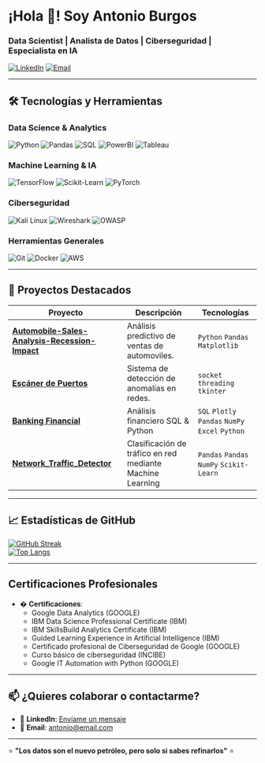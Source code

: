 # ¡Hola 👋! Soy Antonio Burgos  
### **Data Scientist | Analista de Datos | Ciberseguridad | Especialista en IA**  

[![LinkedIn](https://img.shields.io/badge/LinkedIn-Antonio_Burgos-%230A66C2?style=flat&logo=linkedin)](https://www.linkedin.com/in/antonio-burgos91/)
[![Email](https://img.shields.io/badge/Email-antonio%40hotmail.com-%23EA4335?style=flat&logo=gmail)](mailto:antonio@hotmail.com)

---

## **🛠️ Tecnologías y Herramientas**  

### **Data Science & Analytics**  
![Python](https://img.shields.io/badge/Python-3776AB?style=flat&logo=python&logoColor=white)
![Pandas](https://img.shields.io/badge/Pandas-150458?style=flat&logo=pandas&logoColor=white)
![SQL](https://img.shields.io/badge/SQL-4479A1?style=flat&logo=mysql&logoColor=white)
![PowerBI](https://img.shields.io/badge/PowerBI-F2C811?style=flat&logo=powerbi&logoColor=black)
![Tableau](https://img.shields.io/badge/Tableau-E97627?style=flat&logo=tableau&logoColor=white)

### **Machine Learning & IA**  
![TensorFlow](https://img.shields.io/badge/TensorFlow-FF6F00?style=flat&logo=tensorflow&logoColor=white)
![Scikit-Learn](https://img.shields.io/badge/ScikitLearn-F7931E?style=flat&logo=scikitlearn&logoColor=white)
![PyTorch](https://img.shields.io/badge/PyTorch-EE4C2C?style=flat&logo=pytorch&logoColor=white)

### **Ciberseguridad**  
![Kali Linux](https://img.shields.io/badge/Kali_Linux-557C94?style=flat&logo=kalilinux&logoColor=white)
![Wireshark](https://img.shields.io/badge/Wireshark-1679A7?style=flat&logo=wireshark&logoColor=white)
![OWASP](https://img.shields.io/badge/OWASP-000000?style=flat&logo=owasp&logoColor=white)

### **Herramientas Generales**  
![Git](https://img.shields.io/badge/Git-F05032?style=flat&logo=git&logoColor=white)
![Docker](https://img.shields.io/badge/Docker-2496ED?style=flat&logo=docker&logoColor=white)
![AWS](https://img.shields.io/badge/AWS-232F3E?style=flat&logo=amazonaws&logoColor=white)

---

## **🚀 Proyectos Destacados**  

| Proyecto | Descripción | Tecnologías |  
|----------|-------------|-------------|  
| **[Automobile-Sales-Analysis-Recession-Impact](https://github.com/AntonioBurgos91/Automobile-Sales-Analysis-Recession-Impact)** | Análisis predictivo de ventas de automoviles. | `Python` `Pandas` `Matplotlib` |  
| **[Escáner de Puertos](https://github.com/AntonioBurgos91/PortScannerAndSSLChecker)** | Sistema de detección de anomalías en redes. | `socket` `threading` `tkinter`  |  
| **[Banking Financial](https://github.com/AntonioBurgos91/banking-financial-eda-sql-python)** | Análisis financiero SQL & Python | `SQL` `Plotly` `Pandas` `NumPy` `Excel` `Python` |  
| **[Network_Traffic_Detector](https://github.com/AntonioBurgos91/Network_Traffic_Detector)** | Clasificación de tráfico en red mediante Machine Learning | `Pandas` `Pandas` `NumPy` `Scikit-Learn` |

---

## **📈 Estadísticas de GitHub**  

[![GitHub Streak](https://streak-stats.demolab.com?user=AntonioBurgos91&theme=dark)](https://git.io/streak-stats)  
[![Top Langs](https://github-readme-stats.vercel.app/api/top-langs/?username=AntonioBurgos91&layout=compact&theme=vision-friendly-dark)](https://github.com/AntonioBurgos91)

---

## **Certificaciones Profesionales**  
  
- � **Certificaciones**:  
  - Google Data Analytics (GOOGLE)
  - IBM Data Science Professional Certificate (IBM)
  - IBM SkillsBuild Analytics Certificate (IBM)
  - Guided Learning Experience in Artificial Intelligence (IBM)
  - Certificado profesional de Ciberseguridad de Google (GOOGLE)
  - Curso básico de ciberseguridad (INCIBE)
  - Google IT Automation with Python (GOOGLE) 

---

## **📫 ¿Quieres colaborar o contactarme?**  
- 💬 **LinkedIn**: [Envíame un mensaje](https://www.linkedin.com/in/antonio-burgos91/)  
- 📧 **Email**: [antonio@email.com](mailto:burgosbriales@hotmail.com)   

---

⭐ **"Los datos son el nuevo petróleo, pero solo si sabes refinarlos"** ⭐  
